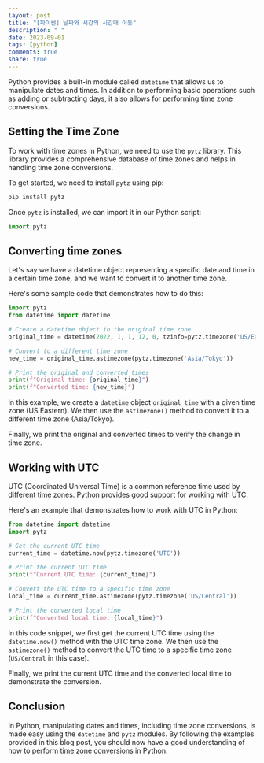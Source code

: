 ```yaml
---
layout: post
title: "[파이썬] 날짜와 시간의 시간대 이동"
description: " "
date: 2023-09-01
tags: [python]
comments: true
share: true
---
```


Python provides a built-in module called `datetime` that allows us to manipulate dates and times. In addition to performing basic operations such as adding or subtracting days, it also allows for performing time zone conversions.

## Setting the Time Zone

To work with time zones in Python, we need to use the `pytz` library. This library provides a comprehensive database of time zones and helps in handling time zone conversions.

To get started, we need to install `pytz` using pip:

``` python
pip install pytz
```

Once `pytz` is installed, we can import it in our Python script:

``` python
import pytz
```

## Converting time zones

Let's say we have a datetime object representing a specific date and time in a certain time zone, and we want to convert it to another time zone.

Here's some sample code that demonstrates how to do this:

``` python
import pytz
from datetime import datetime

# Create a datetime object in the original time zone
original_time = datetime(2022, 1, 1, 12, 0, tzinfo=pytz.timezone('US/Eastern'))

# Convert to a different time zone
new_time = original_time.astimezone(pytz.timezone('Asia/Tokyo'))

# Print the original and converted times
print(f"Original time: {original_time}")
print(f"Converted time: {new_time}")
```

In this example, we create a `datetime` object `original_time` with a given time zone (US Eastern). We then use the `astimezone()` method to convert it to a different time zone (Asia/Tokyo).

Finally, we print the original and converted times to verify the change in time zone.

## Working with UTC

UTC (Coordinated Universal Time) is a common reference time used by different time zones. Python provides good support for working with UTC.

Here's an example that demonstrates how to work with UTC in Python:

``` python
from datetime import datetime
import pytz

# Get the current UTC time
current_time = datetime.now(pytz.timezone('UTC'))

# Print the current UTC time
print(f"Current UTC time: {current_time}")

# Convert the UTC time to a specific time zone
local_time = current_time.astimezone(pytz.timezone('US/Central'))

# Print the converted local time
print(f"Converted local time: {local_time}")
```

In this code snippet, we first get the current UTC time using the `datetime.now()` method with the UTC time zone. We then use the `astimezone()` method to convert the UTC time to a specific time zone (`US/Central` in this case).

Finally, we print the current UTC time and the converted local time to demonstrate the conversion.

## Conclusion

In Python, manipulating dates and times, including time zone conversions, is made easy using the `datetime` and `pytz` modules. By following the examples provided in this blog post, you should now have a good understanding of how to perform time zone conversions in Python.